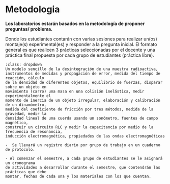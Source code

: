 # Metodologia

**Los laboratorios estarán basados en la metodología de proponer preguntas/ problema.**

Donde los estudiantes contarán con varias sesiones para realizar un(os) montaje(s) experimental(es) y responder a la pregunta inicial. El formato general es que realicen 3 prácticas seleccionadas por el docente y una práctica final propuesta por cada grupo de estudiantes (práctica libre). 

`````{admonition} Algunas de las prácticas
:class: dropdown
Un modelo sencillo de la desintegración de una muestra radioactiva, instrumentos de medidas y propagación de error, medida del tiempo de reacción, cálculo
de la densidad de diferentes objetos, equilibrio de fuerzas, disparar sobre un objeto en
movimiento (carro) una masa en una colisión inelástica, medir experimentalmente el
momento de inercia de un objeto irregular, elaboración y calibración de un dinamómetro,
medida del coeficiente de fricción por tres métodos, medida de la gravedad, medir la
densidad lineal de una cuerda usando un sonómetro, fuentes de campo magnético,
construir un circuito RLC y medir la capacitancia por medio de la frecuencia de resonancia,
inducción electromagnética, propiedades de las ondas electromagnéticas
`````

```{warning}
-  Se llevará un registro diario por grupo de trabajo en un cuaderno de protocolo.

- Al comenzar el semestre, a cada grupo de estudiantes se le asignará un cronograma
de actividades a desarrollar durante el semestre, que contendrán las prácticas que debe
montar, fechas de cada una y los materiales con los que cuentan.

```






